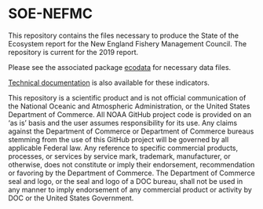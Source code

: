 # SOE-NEFMC

This repository contains the files necessary to produce the State of the Ecosystem report for the New England Fishery Management Council. The repository is current for the 2019 report.

Please see the associated package [ecodata](https://github.com/NOAA-EDAB/ecodata) for necessary data files.

[Technical documentation](https://noaa-edab.github.io/tech-doc) is also available for these indicators.

This repository is a scientific product and is not official communication of the National Oceanic and Atmospheric Administration, or the United States Department of Commerce. All NOAA GitHub project code is provided on an ‘as is’ basis and the user assumes responsibility for its use. Any claims against the Department of Commerce or Department of Commerce bureaus stemming from the use of this GitHub project will be governed by all applicable Federal law. Any reference to specific commercial products, processes, or services by service mark, trademark, manufacturer, or otherwise, does not constitute or imply their endorsement, recommendation or favoring by the Department of Commerce. The Department of Commerce seal and logo, or the seal and logo of a DOC bureau, shall not be used in any manner to imply endorsement of any commercial product or activity by DOC or the United States Government.

